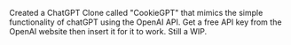 Created a ChatGPT Clone called "CookieGPT" that mimics the simple functionality of chatGPT using the OpenAI API. Get a free API key from the OpenAI website then insert it for it to work. Still a WIP.
